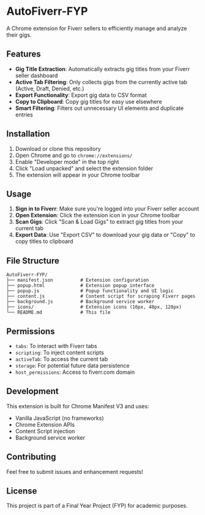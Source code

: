 # AutoFiverr-FYP

A Chrome extension for Fiverr sellers to efficiently manage and analyze their gigs.

## Features

- **Gig Title Extraction**: Automatically extracts gig titles from your Fiverr seller dashboard
- **Active Tab Filtering**: Only collects gigs from the currently active tab (Active, Draft, Denied, etc.)
- **Export Functionality**: Export gig data to CSV format
- **Copy to Clipboard**: Copy gig titles for easy use elsewhere
- **Smart Filtering**: Filters out unnecessary UI elements and duplicate entries

## Installation

1. Download or clone this repository
2. Open Chrome and go to `chrome://extensions/`
3. Enable "Developer mode" in the top right
4. Click "Load unpacked" and select the extension folder
5. The extension will appear in your Chrome toolbar

## Usage

1. **Sign in to Fiverr**: Make sure you're logged into your Fiverr seller account
2. **Open Extension**: Click the extension icon in your Chrome toolbar
3. **Scan Gigs**: Click "Scan & Load Gigs" to extract gig titles from your current tab
4. **Export Data**: Use "Export CSV" to download your gig data or "Copy" to copy titles to clipboard

## File Structure

```
AutoFiverr-FYP/
├── manifest.json          # Extension configuration
├── popup.html             # Extension popup interface
├── popup.js               # Popup functionality and UI logic
├── content.js             # Content script for scraping Fiverr pages
├── background.js          # Background service worker
├── icons/                 # Extension icons (16px, 48px, 128px)
└── README.md              # This file
```

## Permissions

- `tabs`: To interact with Fiverr tabs
- `scripting`: To inject content scripts
- `activeTab`: To access the current tab
- `storage`: For potential future data persistence
- `host_permissions`: Access to fiverr.com domain

## Development

This extension is built for Chrome Manifest V3 and uses:
- Vanilla JavaScript (no frameworks)
- Chrome Extension APIs
- Content Script injection
- Background service worker

## Contributing

Feel free to submit issues and enhancement requests!

## License

This project is part of a Final Year Project (FYP) for academic purposes.
